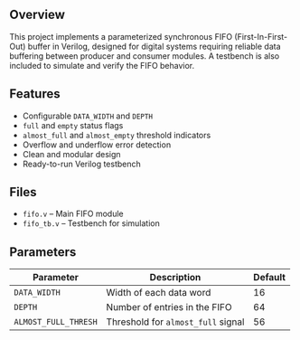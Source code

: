 ##  Overview
This project implements a parameterized synchronous FIFO (First-In-First-Out) buffer in Verilog, designed for digital systems requiring reliable data buffering between producer and consumer modules. A testbench is also included to simulate and verify the FIFO behavior.

##  Features
- Configurable `DATA_WIDTH` and `DEPTH`
- `full` and `empty` status flags
- `almost_full` and `almost_empty` threshold indicators
- Overflow and underflow error detection
- Clean and modular design
- Ready-to-run Verilog testbench

##  Files
- `fifo.v` – Main FIFO module
- `fifo_tb.v` – Testbench for simulation

##  Parameters
| Parameter            | Description                               | Default |
|---------------------|-------------------------------------------|---------|
| `DATA_WIDTH`        | Width of each data word                   | 16      |
| `DEPTH`             | Number of entries in the FIFO             | 64      |
| `ALMOST_FULL_THRESH`| Threshold for `almost_full` signal        | 56      |
